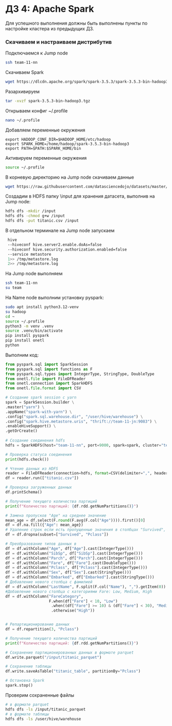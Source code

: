 # ДЗ 4: Apache Spark

Для успешного выполнения должны быть выполнены пункты по настройке кластера из предыдущих ДЗ. 


### Скачиваем и настраиваем дистрибутив

 Подключаемся к Jump node
```bash
ssh team-11-nn
```
Скачиваем Spark 
```bash
wget https://dlcdn.apache.org/spark/spark-3.5.3/spark-3.5.3-bin-hadoop3.tgz
``` 

Разархивируем
```bash
tar -xvzf spark-3.5.3-bin-hadoop3.tgz
``` 

Открываем конфиг ~/.profile
```bash
nano ~/.profile
``` 

Добавляем переменные окружения
```
export HADOOP_CONF_DIR=$HADOOP_HOME/etc/hadoop
export SPARK_HOME=/home/hadoop/spark-3.5.3-bin-hadoop3
export PATH=$PATH:$SPARK_HOME/bin
``` 

Активируем переменные окружения
```bash
source ~/.profile
```

В корневую директорию на Jump node скачиваем данные

```bash
wget https://raw.githubusercontent.com/datasciencedojo/datasets/master/titanic.csv
```

Создадим в HDFS папку \input для хранения датасета, выполнив на Jump node:
```bash
hdfs dfs -mkdir /input
hdfs dfs -chmod g+w /input
hdfs dfs -put titanic.csv /input
```

В отдельном терминале на Jump node запускаем
```bash
 hive
 --hiveconf hive.server2.enable.doAs=false
 --hiveconf hive.security.authorization.enabled=false
 --service metastore
 1>> /tmp/metastore.log
 2>> /tmp/metastore.log
 ```

На Jump node выполняем
```bash
ssh team-11-nn
su team 
```

На Name node выполним установку pyspark:
```bash
sudo apt install python3.12-venv
su hadoop
cd ~
source ~/.profile
python3 -m venv .venv
source .venv/bin/activate
pip install pyspark
pip install onetl
python
 ```


Выполним код:

```python
from pyspark.sql import SparkSession
from pyspark.sql import functions as F
from pyspark.sql.types import IntegerType, StringType, DoubleType
from onetl.file import FileDFReader
from onetl.connection import SparkHDFS
from onetl.file.format import CSV

# Создание spark session с yarn
spark = SparkSession.builder \
.master("yarn") \
.appName("spark-with-yarn") \
.config("spark.sql.warehouse.dir", "/user/hive/warehouse") \
.config("spark.hive.metastore.uris", "thrift://team-11-jn:9083") \
.enableHiveSupport() \
.getOrCreate()
 
# Создание соединения hdfs
hdfs = SparkHDFS(host="team-11-nn", port=9000, spark=spark, cluster="test")

# Проверка статуса соединения
print(hdfs.check())

# Чтение данных из HDFS
reader = FileDFReader(connection=hdfs, format=CSV(delimiter=",", header=True), source_path="/input")
df = reader.run(["titanic.csv"])

# Проверка загруженных данных
df.printSchema()

# Получение текущего количества партиций
print(f"Количество партиций: {df.rdd.getNumPartitions()}")

# Замена пропусков "Age" на среднее значение
mean_age = df.select(F.round(F.avg(F.col("Age")))).first()[0]
df = df.na.fill({"Age": mean_age})
# Удаление строк если есть пропущенные значения в столбцах "Survived", "Pclass"
df = df.dropna(subset=["Survived", "Pclass"])

# Преобразование типов данных в 
df = df.withColumn("Age", df["Age"].cast(IntegerType()))
df = df.withColumn("SibSp", df["SibSp"].cast(IntegerType()))
df = df.withColumn("Parch", df["Parch"].cast(IntegerType()))
df = df.withColumn("Fare", df["Fare"].cast(DoubleType()))
df = df.withColumn("Pclass", df["Pclass"].cast(IntegerType()))
df = df.withColumn("Sex", df["Sex"].cast(StringType()))
df = df.withColumn("Embarked", df["Embarked"].cast(StringType())) 
# Добавление нового столбца с фамилией
df = df.withColumn("LastName", F.split(F.col("Name"), ",").getItem(0))
#Добавление нового столбца с категориями Fare: Low, Medium, High
df = df.withColumn("FareCategory", 
                   F.when(df["Fare"] < 10, "Low")
                    .when((df["Fare"] >= 10) & (df["Fare"] < 30), "Medium")
                    .otherwise("High"))


# Репартиционирование данных
df = df.repartition(3, "Pclass")

# Получение текущего количества партиций
print(f"Количество партиций: {df.rdd.getNumPartitions()}")

# Сохранение партиционированных данных в формате parquet
df.write.parquet("/input/titanic_parquet")

# Сохранение таблицы
df.write.saveAsTable("titanic_table", partitionBy="Pclass")

# Остановка Spark
spark.stop()
```

Проверим сохраненные файлы 
```bash
# в формате parquet 
hdfs dfs -ls /input/titanic_parquet
# в формате таблицы
hdfs dfs -ls /user/hive/warehouse
```